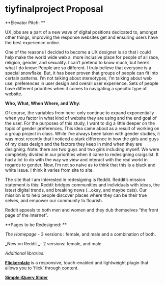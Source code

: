 # tiyfinalproject Proposal

**Elevator Pitch: **

UX jobs are a part of a new wave of digital positions dedicated to, amongst other things, improving the response websites get and ensuring users have the best experience online.

One of the reasons I decided to become a UX designer is so that i could help make the world wide web a  more inclusive place for people of all race, religion, gender, and sexuality. I can’t pretend to know much, but here’s what I do know: People are so different. I truly believe that everyone is a special snowflake. But, it has been proven that groups of people can fit into certain patterns. I’m not talking about stereotypes, I’m talking about web use, preferences in user design and overall user experience. Sets of people have different priorities when it comes to navigating a specific type of website. 

**Who, What, When Where, and Why**:

Of course, the variables from here  only continue to expand exponentially when you factor in what kind of website they are using and the end goal of the user. For the purposes of this study, I want to dig a little deeper on the topic of gender preferences. This idea came about as a result of working on a group project in class. While I’ve always been taken with gender studies, it was most recently that I noticed a stark difference in how the girls and guys of my class design and the factors they keep in mind when they are designing. Note: there are two guys and two girls including myself. We were completely divided in our priorities when it came to redesigning craigslist. It had a lot to do with the way we view and interact with the real world in regards to gender. Now, I’m not so naive as to think that this is a black and white issue. I think it varies from site to site. 

The site that I am interested in redesigning is Reddit. Reddit’s mission statement is this: Reddit bridges communities and individuals with ideas, the latest digital trends, and breaking news (...okay, and maybe cats). Our mission is to help people discover places where they can be their true selves, and empower our community to flourish.

Reddit appeals to both men and women and they dub themselves “the front page of the internet”. 

**Pages to be Redesigned: **

_The Homepage_ - 3 versions : female, and male and a combination of both. 

_New on Reddit _- 2 versions: female, and male. 

_Additional libraries:_

[**Flickerplate**](https://github.com/chrishumboldt/Rocket-Flicker) is a responsive, touch-enabled and lightweight plugin that allows you to ‘flick’ through content.

[**Simple jQuery Slider**](http://simpleslider.bitlabs.nl/)
